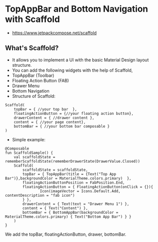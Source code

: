 # TopAppBar and Bottom Navigation with Scaffold 
- https://www.jetpackcompose.net/scaffold
## What's Scaffold?
- It allows you to implement a UI with the basic Material Design layout structure.
- You can add the following widgets with the help of Scaffold,
- TopAppBar (Toolbar)
- Floating Action Button (FAB)
- Drawer Menu
- Bottom Navigation
- Structure of Scaffold:
```
Scaffold(
    topBar = { //your top bar  },
    floatingActionButton = {//your floating action button},
    drawerContent = { //drawer content },
    content = { //your page content},
    bottomBar = { //your bottom bar composable }
)
```
-  Simple example:
```
@Composable
fun ScaffoldSample() {
    val scaffoldState = rememberScaffoldState(rememberDrawerState(DrawerValue.Closed))
    Scaffold(
        scaffoldState = scaffoldState,
        topBar = { TopAppBar(title = {Text("Top App Bar")},backgroundColor = MaterialTheme.colors.primary)  },
        floatingActionButtonPosition = FabPosition.End,
        floatingActionButton = { FloatingActionButton(onClick = {}){
                Icon(imageVector = Icons.Default.Add, contentDescription = "fab icon")
        } },
        drawerContent = { Text(text = "Drawer Menu 1") },
        content = { Text("Content") },
        bottomBar = { BottomAppBar(backgroundColor = MaterialTheme.colors.primary) { Text("Bottom App Bar") } }
    )
}
```
We add the topBar, floatingActionButton, drawer, bottomBar.
